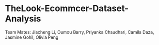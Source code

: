 # TheLook-Ecommcer-Dataset-Analysis
Team Mates: Jiacheng Li, Oumou Barry, Priyanka Chaudhari, Camila Daza, Jasmine Gohil, Olivia Peng 
